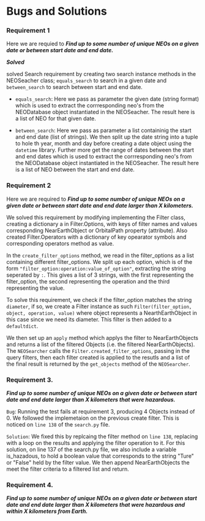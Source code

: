 # Bugs and Solutions

### Requirement 1
Here we are requied to ***Find up to some number of unique NEOs on a given date or between start date and end date.***

***Solved***

solved Search requirement by creating two search instance methods in the NEOSeacher class; `equals_search` to search in a given date and `between_search` to search between start and end date.

 - `equals_search`: Here we pass as parameter the given date (string format) which is used to extract the corrresponding neo's from the NEODatabase object instantiated in the NEOSeacher. The result here is a list of NEO for that given date. 

- `between_search`: Here we pass as parameter a list containinig the start and end date (list of strings). We then split up the date string into a tuple to hole th year, month and day before creating a date object using the `datetime` library. Further more get the range of dates between the start and end dates which is used to extract the corrresponding neo's from the NEODatabase object instantiated in the NEOSeacher. The result here is a list of NEO between the start and end date. 


### Requirement 2
Here we are required to ***Find up to some number of unique NEOs on a given date or between start date and end date larger than X kilometers.***

We solved this requirement by modifying implementing the Filter class, creating a dictionary a in Filter.Options, with keys of filter names and values corresponding NearEarthObject or OrbitalPath  property (attribute). Also created Filter.Operators with a dictionary of key opearator symbols and corresponding operators method as value.

In the `create_filter_options` method, we read in the filter_options as a list containing different filter_options.  We split up each option, which is of the form `"filter_option:operation:value_of_option"`,  extracting the string seperated by `:`. This gives a list of 3 strings, with the first representing the filter_option, the second representing the operation and the third representing the value.

To solve this requirement, we check if the filter_option matches the string `diameter`, if so, we create a Filter instance as such `Filter(filter_option, object, operation, value)` where object represents a NearthEarthObject in this case since we need its diameter. This filter is then added to a `defaultdict`.

We then set up an `apply` method which applys the filter to NearEarthObjects and returns a list of the filtered Objects (i.e.  the filtered NearEarthObjects). The `NEOSearcher` calls the `Filter.created_filter_options`, passing in the query filters, then each filter created is applied to the resutls and a list of the final result is returned by the `get_objects` method of the `NEOSearcher`.

### Requirement 3.  
***Find up to some number of unique NEOs on a given date or between start date and end date larger than X kilometers that were hazardous.***

`Bug`:  Running the test fails at requirement 3, producing 4 Objects instead of 0. We followed the implemetaion on the previous create filter. This is noticed on `line 138` of the `search.py` file.

`Solution`: We fixed this by replcaing the filter method on `line 138`, replacing with a loop on the results and applying the filter operation to it. For this solution, on line 137 of the search.py file, we also include a variable is_hazadous, to hold a boolean value that corresponds to the string "Ture" or "False" held by the filter value. We then append NearEarthObjects the meet the filter criteria to a filtered list and return.

### Requirement 4.  
***Find up to some number of unique NEOs on a given date or between start date and end date larger than X kilometers that were hazardous and within X kilometers from Earth.***

